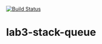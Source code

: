 [![Build Status](https://travis-ci.org/JavierGalindoToledo/lab3-stack-queue.svg?branch=main)](https://travis-ci.org/JavierGalindoToledo/lab3-stack-queue)

# lab3-stack-queue
